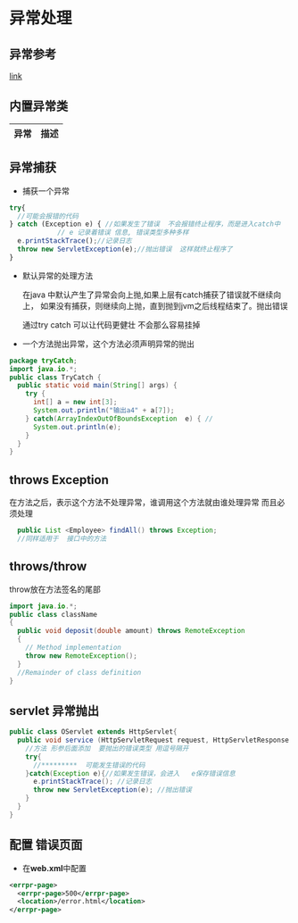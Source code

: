 # 异常处理

## 异常参考

[link](https://www.cnblogs.com/hysum/p/7112011.html)

## 内置异常类

异常 | 描述
-|-

## 异常捕获

* 捕获一个异常

```js
try{
  //可能会报错的代码
} catch (Exception e) { //如果发生了错误  不会报错终止程序，而是进入catch中
            // e 记录着错误 信息, 错误类型多种多样
  e.printStackTrace();//记录日志
  throw new ServletException(e);//抛出错误  这样就终止程序了
}

```

* 默认异常的处理方法

  在java 中默认产生了异常会向上抛,如果上层有catch捕获了错误就不继续向上，
  如果没有捕获，则继续向上抛，直到抛到jvm之后线程结束了。抛出错误

  通过try catch 可以让代码更健壮  不会那么容易挂掉

* 一个方法抛出异常，这个方法必须声明异常的抛出

```java
package tryCatch;
import java.io.*;
public class TryCatch {
  public static void main(String[] args) {
    try {
      int[] a = new int[3];
      System.out.println("输出a4" + a[7]);
    } catch(ArrayIndexOutOfBoundsException  e) { //
      System.out.println(e);
    }
  }
}
```

## throws Exception

  在方法之后，表示这个方法不处理异常，谁调用这个方法就由谁处理异常 而且必须处理

  ```java
    public List <Employee> findAll() throws Exception;
    //同样适用于  接口中的方法
  ```

## throws/throw

throw放在方法签名的尾部

```java
import java.io.*;
public class className
{
  public void deposit(double amount) throws RemoteException
  {
    // Method implementation
    throw new RemoteException();
  }
  //Remainder of class definition
}
```

## servlet 异常抛出

```java
public class OServlet extends HttpServlet{
  public void service (HttpServletRequest request, HttpServletResponse response) throws ServletException,IOException}{
    //方法 形参后面添加  要抛出的错误类型 用逗号隔开
    try{
      //*********  可能发生错误的代码
    }catch(Exception e){//如果发生错误，会进入   e保存错误信息
      e.printStackTrace(); //记录日志
      throw new ServletException(e); //抛出错误
    }
  }
}
```

## 配置 错误页面

* 在**web.xml**中配置

```xml
<errpr-page>
  <errpr-page>500</errpr-page>
  <location>/error.html</location>
</errpr-page>
```
